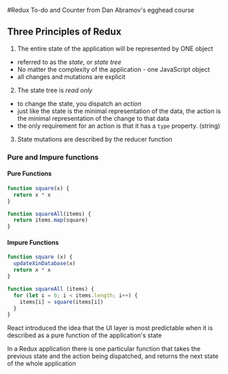 #Redux To-do and Counter
from Dan Abramov's egghead course

## Three Principles of Redux
1. The entire state of the application will be represented by ONE object
  - referred to as the *state*, or *state tree*
  - No matter the complexity of the application - one JavaScript object
  - all changes and mutations are explicit
2. The state tree is *read only*
  - to change the state, you dispatch an *action*
  - just like the state is the minimal representation of the data, the action is the minimal representation of the change to that data
  - the only requirement for an action is that it has a `type` property. (string)
3. State mutations are described by the reducer function


### Pure and Impure functions

#### Pure Functions
```js
function square(x) {
  return x * x
}

function squareAll(items) {
  return items.map(square)
}
```
#### Impure Functions

```js
function square (x) {
  updateXinDatabase(x)
  return x * x
}

function squareAll (items) {
  for (let i = 0; i < items.length; i++) {
    items[i] = square(items[i])
  }
}
```
React introduced the idea that the UI layer is most predictable when it is described as a pure function of the application's state

In a Redux application there is one particular function that takes the previous state and the action being dispatched,  and returns the next state of the whole application
